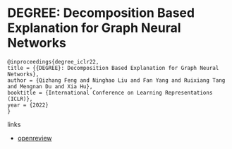 # DEGREE: Decomposition Based Explanation for Graph Neural Networks

```
@inproceedings{degree_iclr22,
title = {{DEGREE}: Decomposition Based Explanation for Graph Neural Networks},
author = {Qizhang Feng and Ninghao Liu and Fan Yang and Ruixiang Tang and Mengnan Du and Xia Hu},
booktitle = {International Conference on Learning Representations (ICLR)},
year = {2022}
}
```

links
- [openreview](https://openreview.net/forum?id=Ve0Wth3ptT_)
